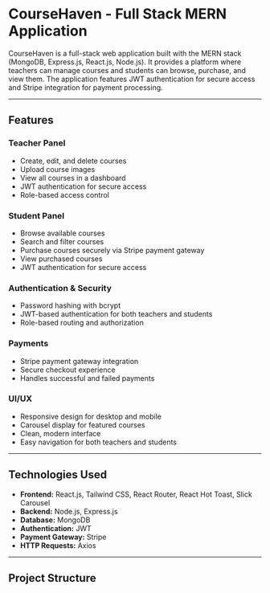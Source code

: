# CourseHaven - Full Stack MERN Application

CourseHaven is a full-stack web application built with the MERN stack (MongoDB, Express.js, React.js, Node.js). It provides a platform where teachers can manage courses and students can browse, purchase, and view them. The application features JWT authentication for secure access and Stripe integration for payment processing.

---

## **Features**

### **Teacher Panel**
- Create, edit, and delete courses
- Upload course images
- View all courses in a dashboard
- JWT authentication for secure access
- Role-based access control

### **Student Panel**
- Browse available courses
- Search and filter courses
- Purchase courses securely via Stripe payment gateway
- View purchased courses
- JWT authentication for secure access

### **Authentication & Security**
- Password hashing with bcrypt
- JWT-based authentication for both teachers and students
- Role-based routing and authorization

### **Payments**
- Stripe payment gateway integration
- Secure checkout experience
- Handles successful and failed payments

### **UI/UX**
- Responsive design for desktop and mobile
- Carousel display for featured courses
- Clean, modern interface
- Easy navigation for both teachers and students

---

## **Technologies Used**
- **Frontend:** React.js, Tailwind CSS, React Router, React Hot Toast, Slick Carousel  
- **Backend:** Node.js, Express.js  
- **Database:** MongoDB  
- **Authentication:** JWT  
- **Payment Gateway:** Stripe  
- **HTTP Requests:** Axios  

---

## **Project Structure**


